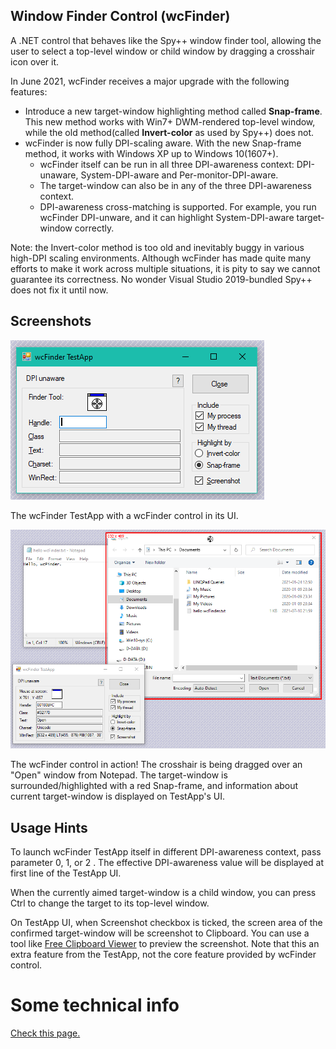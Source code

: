 Window Finder Control (wcFinder)
--------------------------------

A .NET control that behaves like the Spy++ window finder tool, allowing the
user to select a top-level window or child window by dragging a crosshair icon over it.

In June 2021, wcFinder receives a major upgrade with the following features:

* Introduce a new target-window highlighting method called **Snap-frame**. 
  This new method works with Win7+ DWM-rendered top-level window, 
  while the old method(called **Invert-color** as used by Spy++) does not.
* wcFinder is now fully DPI-scaling aware. With the new Snap-frame method, it works with
  Windows XP up to Windows 10(1607+).
  * wcFinder itself can be run in all three DPI-awareness context: DPI-unaware, System-DPI-aware 
    and Per-monitor-DPI-aware.
  * The target-window can also be in any of the three DPI-awareness context.
  * DPI-awareness cross-matching is supported. For example, you run wcFinder DPI-unware, and 
    it can highlight System-DPI-aware target-window correctly.

Note: the Invert-color method is too old and inevitably buggy in various high-DPI scaling environments. 
Although wcFinder has made quite many efforts to make it work across multiple situations, it is pity 
to say we cannot guarantee its correctness. No wonder Visual Studio 2019-bundled Spy++ does not fix it until now.

Screenshots
-----------

![Window Finder Control: Screenshot 1](Graphics/Screenshots/Screenshot-Win10-01.png)

The wcFinder TestApp with a wcFinder control in its UI.


![Window Finder Control: Screenshot 2](Graphics/Screenshots/Screenshot-Win10-02.png)

The wcFinder control in action! The crosshair is being dragged over an "Open" window from Notepad.
The target-window is surrounded/highlighted with a red Snap-frame, and information about current target-window 
is displayed on TestApp's UI.

Usage Hints
-----------

To launch wcFinder TestApp itself in different DPI-awareness context, pass parameter 0, 1, or 2 . 
The effective DPI-awareness value will be displayed at first line of the TestApp UI.

When the currently aimed target-window is a child window, you can press Ctrl to change the target 
to its top-level window.

On TestApp UI, when Screenshot checkbox is ticked, the screen area of the confirmed target-window will be 
screenshot to Clipboard. You can use a tool like [Free Clipboard Viewer](https://freeclipboardviewer.com/) 
to preview the screenshot. Note that this an extra feature from the TestApp, not the core feature provided
by wcFinder control.


Some technical info
===================

[Check this page.](Techinfo.md)

